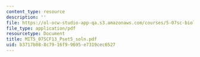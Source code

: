 ```yaml
---
content_type: resource
description: ''
file: https://ol-ocw-studio-app-qa.s3.amazonaws.com/courses/5-07sc-biological-chemistry-i-fall-2013/b3717b088c7916f99695e7319cec6527_MIT5_07SCF13_Pset5_soln.pdf
file_type: application/pdf
resourcetype: Document
title: MIT5_07SCF13_Pset5_soln.pdf
uid: b3717b08-8c79-16f9-9695-e7319cec6527
---
```

